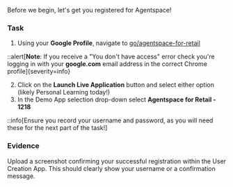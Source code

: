 Before we begin, let's get you registered for Agentspace!

### Task

1. Using your **Google Profile**, navigate to [go/agentspace-for-retail](go/agentspace-for-retail)

::alert[**Note**: If you receive a "You don't have access" error check you're logging in with your **google.com** email address in the correct Chrome profile]{severity=info}

2. Click on the **Launch Live Application** button and select either option (likely Personal Learning today!)
3. In the Demo App selection drop-down select **Agentspace for Retail - 1218**

::info[Ensure you record your username and password, as you will need these for the next part of the task!]

### Evidence

Upload a screenshot confirming your successful registration within the User Creation App. This should clearly show your username or a confirmation message.
